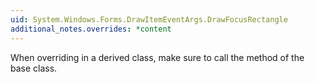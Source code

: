 ```yaml
---
uid: System.Windows.Forms.DrawItemEventArgs.DrawFocusRectangle
additional_notes.overrides: *content
---
```


<p>When overriding <xref href="System.Windows.Forms.DrawItemEventArgs.DrawFocusRectangle"></xref> in a derived class, make sure to call the <xref href="System.Windows.Forms.DrawItemEventArgs.DrawFocusRectangle"></xref> method of the base class.</p>


